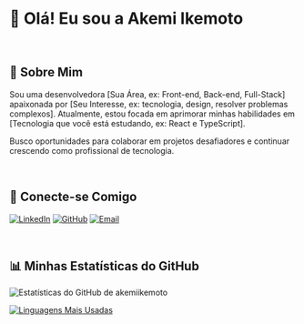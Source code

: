 # 👋 Olá! Eu sou a Akemi Ikemoto

<br>

## 🚀 Sobre Mim

Sou uma desenvolvedora [Sua Área, ex: Front-end, Back-end, Full-Stack] apaixonada por [Seu Interesse, ex: tecnologia, design, resolver problemas complexos]. Atualmente, estou focada em aprimorar minhas habilidades em [Tecnologia que você está estudando, ex: React e TypeScript].

Busco oportunidades para colaborar em projetos desafiadores e continuar crescendo como profissional de tecnologia.

<br>

## 🔗 Conecte-se Comigo

[![LinkedIn](https://img.shields.io/badge/LinkedIn-0077B5?style=for-the-badge&logo=linkedin&logoColor=white)](https://www.linkedin.com/in/leticia-akemi-ikemoto/)
[![GitHub](https://img.shields.io/badge/GitHub-181717?style=for-the-badge&logo=github&logoColor=white)](https://github.com/akemiikemoto)
[![Email](https://img.shields.io/badge/Email-D14836?style=for-the-badge&logo=gmail&logoColor=white)](mailto:leticia.ikemoto@unifesp.br)

<br>

## 📊 Minhas Estatísticas do GitHub

![Estatísticas do GitHub de akemiikemoto](https://github-readme-stats.vercel.app/api?username=akemiikemoto&show_icons=true&theme=dracula&include_all_commits=true&count_private=true)

[![Linguagens Mais Usadas](https://github-readme-stats.vercel.app/api/top-langs/?username=akemiikemoto&layout=compact&langs_count=8&theme=dracula)](https://github.com/anuraghazra/github-readme-stats)

<br>

